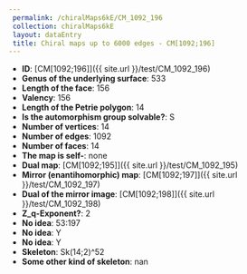 ```yaml
--- 
 permalink: /chiralMaps6kE/CM_1092_196 
 collection: chiralMaps6kE
 layout: dataEntry
 title: Chiral maps up to 6000 edges - CM[1092;196]
---
```


- **ID**: [CM[1092;196]]({{ site.url }}/test/CM_1092_196)
- **Genus of the underlying surface**: 533
- **Length of the face**: 156
- **Valency**: 156
- **Length of the Petrie polygon**: 14
- **Is the automorphism group solvable?**: S
- **Number of vertices**: 14
- **Number of edges**: 1092
- **Number of faces**: 14
- **The map is self-**: none
- **Dual map**: [CM[1092;195]]({{ site.url }}/test/CM_1092_195)
- **Mirror (enantihomorphic) map**: [CM[1092;197]]({{ site.url }}/test/CM_1092_197)
- **Dual of the mirror image**: [CM[1092;198]]({{ site.url }}/test/CM_1092_198)
- **Z_q-Exponent?**: 2
- **No idea**:  53:197
- **No idea**: Y
- **No idea**: Y
- **Skeleton**: Sk(14;2)^52
- **Some other kind of skeleton**: nan
